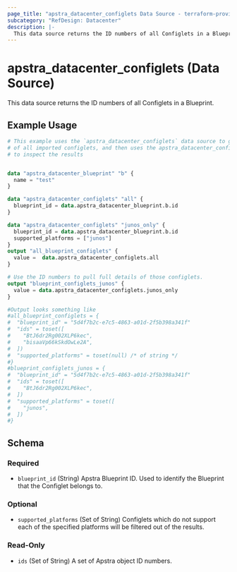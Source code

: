 ```yaml
---
page_title: "apstra_datacenter_configlets Data Source - terraform-provider-apstra"
subcategory: "RefDesign: Datacenter"
description: |-
  This data source returns the ID numbers of all Configlets in a Blueprint.
---
```


# apstra_datacenter_configlets (Data Source)

This data source returns the ID numbers of all Configlets in a Blueprint.


## Example Usage

```terraform
# This example uses the `apstra_datacenter_configlets` data source to get a list
# of all imported configlets, and then uses the apstra_datacenter_configlet data source
# to inspect the results


data "apstra_datacenter_blueprint" "b" {
  name = "test"
}

data "apstra_datacenter_configlets" "all" {
  blueprint_id = data.apstra_datacenter_blueprint.b.id
}

data "apstra_datacenter_configlets" "junos_only" {
  blueprint_id = data.apstra_datacenter_blueprint.b.id
  supported_platforms = ["junos"]
}
output "all_blueprint_configlets" {
  value =  data.apstra_datacenter_configlets.all
}

# Use the ID numbers to pull full details of those configlets.
output "blueprint_configlets_junos" {
  value = data.apstra_datacenter_configlets.junos_only
}

#Output looks something like
#all_blueprint_configlets = {
#  "blueprint_id" = "5d4f7b2c-e7c5-4863-a01d-2f5b398a341f"
#  "ids" = toset([
#    "BtJ6dr2Rg002XLP6kec",
#    "bisaaVp66kSkdOwLe2A",
#  ])
#  "supported_platforms" = toset(null) /* of string */
#}
#blueprint_configlets_junos = {
#  "blueprint_id" = "5d4f7b2c-e7c5-4863-a01d-2f5b398a341f"
#  "ids" = toset([
#    "BtJ6dr2Rg002XLP6kec",
#  ])
#  "supported_platforms" = toset([
#    "junos",
#  ])
#}
```

<!-- schema generated by tfplugindocs -->
## Schema

### Required

- `blueprint_id` (String) Apstra Blueprint ID. Used to identify the Blueprint that the Configlet belongs to.

### Optional

- `supported_platforms` (Set of String) Configlets which do not support each of the specified platforms will be filtered out of the results.

### Read-Only

- `ids` (Set of String) A set of Apstra object ID numbers.
